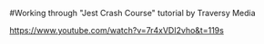 #Working through "Jest Crash Course" tutorial by Traversy Media

https://www.youtube.com/watch?v=7r4xVDI2vho&t=119s
